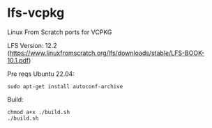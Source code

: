 # lfs-vcpkg
Linux From Scratch ports for VCPKG

LFS Version: 12.2 (https://www.linuxfromscratch.org/lfs/downloads/stable/LFS-BOOK-10.1.pdf)

Pre reqs Ubuntu 22.04:
```
sudo apt-get install autoconf-archive
```

Build:
```
chmod a+x ./build.sh
./build.sh

```
